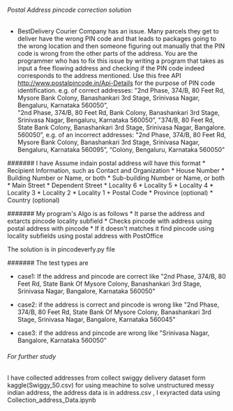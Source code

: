 ###### Postal Address pincode correction solution

* BestDelivery Courier Company has an issue. Many parcels they get to deliver have the wrong PIN code and that leads to packages going to the wrong location and then someone figuring out manually that the PIN code is wrong from the other parts of the address. You are the programmer who has to fix this issue by writing a program that takes as input a free flowing address and checking if the PIN code indeed corresponds to the address mentioned. Use this free API http://www.postalpincode.in/Api-Details for the purpose of PIN code identification.
e.g. of correct addresses: "2nd Phase, 374/B, 80 Feet Rd, Mysore Bank Colony, Banashankari 3rd Stage, Srinivasa Nagar, Bengaluru, Karnataka 560050”,  
"2nd Phase, 374/B, 80 Feet Rd, Bank Colony, Banashankari 3rd Stage, Srinivasa Nagar, Bengaluru, Karnataka 560050”, "374/B, 80 Feet Rd, State Bank Colony, Banashankari 3rd Stage, Srinivasa Nagar, Bangalore. 560050”,
e.g. of an incorrect addresses: "2nd Phase, 374/B, 80 Feet Rd, Mysore Bank Colony, Banashankari 3rd Stage, Srinivasa Nagar, Bengaluru, Karnataka 560095”,
“Colony, Bengaluru, Karnataka 560050”

####### I have Assume indain postal address will have this format
    * Recipient Information, such as Contact and Organization
    * House Number
    * Building Number or Name, or both
    * Sub-building Number or Name, or both
    * Main Street
    * Dependent Street
    * Locality 6
    * Locality 5
    * Locality 4
    * Locality 3
    * Locality 2
    * Locality 1 + Postal Code
    * Province (optional)
    * Country (optional)

####### My program's Algo is as follows
    * It parse the address and extarcts pincode locality subfield
    * Checks pincode with address using postal address with pincode
    * If it doesn't matches it find pincode using locality subfields using postal address with PostOffice

The solution is in pincodeverfy.py file

####### The test types are

* case1: If the address and pincode are correct like "2nd Phase, 374/B, 80 Feet Rd, State Bank Of Mysore Colony, Banashankari 3rd Stage, Srinivasa Nagar, Bangalore, Karnataka 560050"

* case2: if the address is correct and pincode is wrong like "2nd Phase, 374/B, 80 Feet Rd, State Bank Of Mysore Colony, Banashankari 3rd Stage, Srinivasa Nagar,  Bangalore, Karnataka 560045"

* case3: if the address and pincode are wrong like "Srinivasa Nagar,  Bangalore, Karnataka 560050"

###### For further study

I have collected addresses from collect swiggy delivery dataset form kaggle(Swiggy_50.csv) for using meachine to solve unstructured messy indian address, the address data is in address.csv , I exyracted data using Collection_address_Data.ipynb
